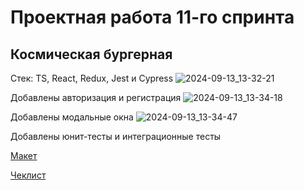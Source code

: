 # Проектная работа 11-го спринта
## Космическая бургерная

Стек: TS, React, Redux, Jest и Cypress
![2024-09-13_13-32-21](https://github.com/user-attachments/assets/c6f459d0-1c4d-4429-8dee-6458807439bd)

Добавлены авторизация и регистрация
![2024-09-13_13-34-18](https://github.com/user-attachments/assets/538b4bbd-bbd3-4a12-a62b-32667db7a9c2)

Добавлены модальные окна
![2024-09-13_13-34-47](https://github.com/user-attachments/assets/1eeea1fd-2e9d-4cf3-9163-0a2a99538b3f)

Добавлены юнит-тесты и интеграционные тесты 

[Макет](<https://www.figma.com/file/vIywAvqfkOIRWGOkfOnReY/React-Fullstack_-Проектные-задачи-(3-месяца)_external_link?type=design&node-id=0-1&mode=design>)

[Чеклист](https://www.notion.so/praktikum/0527c10b723d4873aa75686bad54b32e?pvs=4)
